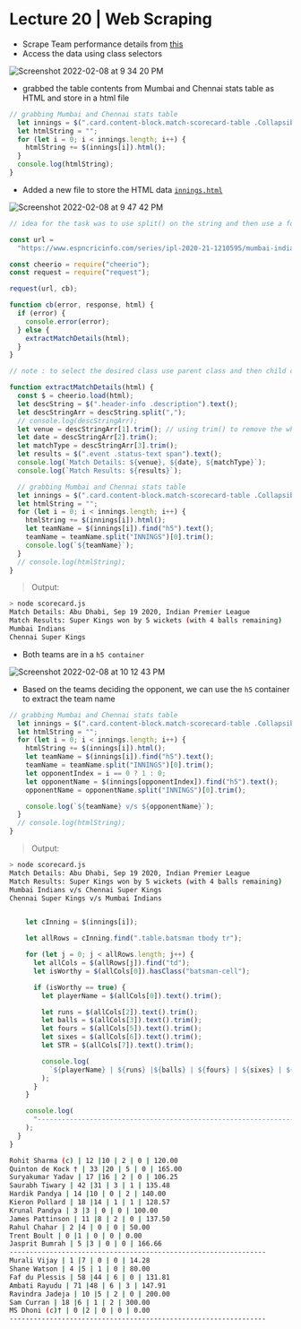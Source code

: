 # Lecture 20 | Web Scraping

- Scrape Team performance details from [this](https://www.espncricinfo.com//series/ipl-2020-21-1210595/mumbai-indians-vs-chennai-super-kings-1st-match-1216492/full-scorecard)
- Access the data using class selectors

![Screenshot 2022-02-08 at 9 34 20 PM](https://user-images.githubusercontent.com/28717686/153027066-2352ca69-cd87-468d-b641-3b718248cb92.png)

- grabbed the table contents from Mumbai and Chennai stats table as HTML and store in a html file

```js
// grabbing Mumbai and Chennai stats table
  let innings = $(".card.content-block.match-scorecard-table .Collapsible");
  let htmlString = "";
  for (let i = 0; i < innings.length; i++) {
    htmlString += $(innings[i]).html();
  }
  console.log(htmlString);
}
```

- Added a new file to store the HTML data [`innings.html`](https://thatbeautifuldream.github.io/pepcoding-webdev/lecture-020/espn-scraper/innings.html)

![Screenshot 2022-02-08 at 9 47 42 PM](https://user-images.githubusercontent.com/28717686/153029878-945d1b7b-dfb8-4d3b-85f3-407ba48ce499.png)

```js
// idea for the task was to use split() on the string and then use a for loop to iterate through the array

const url =
  "https://www.espncricinfo.com/series/ipl-2020-21-1210595/mumbai-indians-vs-chennai-super-kings-1st-match-1216492/full-scorecard";

const cheerio = require("cheerio");
const request = require("request");

request(url, cb);

function cb(error, response, html) {
  if (error) {
    console.error(error);
  } else {
    extractMatchDetails(html);
  }
}

// note : to select the desired class use parent class and then child class (desendent)

function extractMatchDetails(html) {
  const $ = cheerio.load(html);
  let descString = $(".header-info .description").text();
  let descStringArr = descString.split(",");
  // console.log(descStringArr);
  let venue = descStringArr[1].trim(); // using trim() to remove the white space is a good practice
  let date = descStringArr[2].trim();
  let matchType = descStringArr[3].trim();
  let results = $(".event .status-text span").text();
  console.log(`Match Details: ${venue}, ${date}, ${matchType}`);
  console.log(`Match Results: ${results}`);

  // grabbing Mumbai and Chennai stats table
  let innings = $(".card.content-block.match-scorecard-table .Collapsible");
  let htmlString = "";
  for (let i = 0; i < innings.length; i++) {
    htmlString += $(innings[i]).html();
    let teamName = $(innings[i]).find("h5").text();
    teamName = teamName.split("INNINGS")[0].trim();
    console.log(`${teamName}`);
  }
  // console.log(htmlString);
}
```

> Output:

```bash
> node scorecard.js
Match Details: Abu Dhabi, Sep 19 2020, Indian Premier League
Match Results: Super Kings won by 5 wickets (with 4 balls remaining)
Mumbai Indians
Chennai Super Kings
```

- Both teams are in a `h5 container`

![Screenshot 2022-02-08 at 10 12 43 PM](https://user-images.githubusercontent.com/28717686/153034425-f2059d96-c682-4300-828d-bb43b6a4ad1b.png)

- Based on the teams deciding the opponent, we can use the `h5` container to extract the team name

```js
// grabbing Mumbai and Chennai stats table
  let innings = $(".card.content-block.match-scorecard-table .Collapsible");
  let htmlString = "";
  for (let i = 0; i < innings.length; i++) {
    htmlString += $(innings[i]).html();
    let teamName = $(innings[i]).find("h5").text();
    teamName = teamName.split("INNINGS")[0].trim();
    let opponentIndex = i == 0 ? 1 : 0;
    let opponentName = $(innings[opponentIndex]).find("h5").text();
    opponentName = opponentName.split("INNINGS")[0].trim();

    console.log(`${teamName} v/s ${opponentName}`);
  }
  // console.log(htmlString);
}
```

> Output:

```bash
> node scorecard.js
Match Details: Abu Dhabi, Sep 19 2020, Indian Premier League
Match Results: Super Kings won by 5 wickets (with 4 balls remaining)
Mumbai Indians v/s Chennai Super Kings
Chennai Super Kings v/s Mumbai Indians
```

```js

    let cInning = $(innings[i]);

    let allRows = cInning.find(".table.batsman tbody tr");

    for (let j = 0; j < allRows.length; j++) {
      let allCols = $(allRows[j]).find("td");
      let isWorthy = $(allCols[0]).hasClass("batsman-cell");

      if (isWorthy == true) {
        let playerName = $(allCols[0]).text().trim();

        let runs = $(allCols[2]).text().trim();
        let balls = $(allCols[3]).text().trim();
        let fours = $(allCols[5]).text().trim();
        let sixes = $(allCols[6]).text().trim();
        let STR = $(allCols[7]).text().trim();

        console.log(
          `${playerName} | ${runs} |${balls} | ${fours} | ${sixes} | ${STR}`
        );
      }
    }

    console.log(
      "----------------------------------------------------------------"
    );
  }
}
```

```bash
Rohit Sharma (c) | 12 |10 | 2 | 0 | 120.00
Quinton de Kock † | 33 |20 | 5 | 0 | 165.00
Suryakumar Yadav | 17 |16 | 2 | 0 | 106.25
Saurabh Tiwary | 42 |31 | 3 | 1 | 135.48
Hardik Pandya | 14 |10 | 0 | 2 | 140.00
Kieron Pollard | 18 |14 | 1 | 1 | 128.57
Krunal Pandya | 3 |3 | 0 | 0 | 100.00
James Pattinson | 11 |8 | 2 | 0 | 137.50
Rahul Chahar | 2 |4 | 0 | 0 | 50.00
Trent Boult | 0 |1 | 0 | 0 | 0.00
Jasprit Bumrah | 5 |3 | 0 | 0 | 166.66
----------------------------------------------------------------
Murali Vijay | 1 |7 | 0 | 0 | 14.28
Shane Watson | 4 |5 | 1 | 0 | 80.00
Faf du Plessis | 58 |44 | 6 | 0 | 131.81
Ambati Rayudu | 71 |48 | 6 | 3 | 147.91
Ravindra Jadeja | 10 |5 | 2 | 0 | 200.00
Sam Curran | 18 |6 | 1 | 2 | 300.00
MS Dhoni (c)† | 0 |2 | 0 | 0 | 0.00
----------------------------------------------------------------
```

